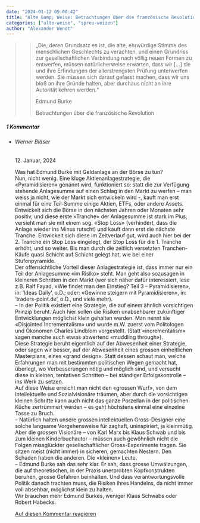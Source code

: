 ```yaml
---
date: "2024-01-12 09:00:42"
title: "Alte &amp; Weise: Betrachtungen über die französische Revolution"
categories: ["alte-weise", "spreu-weizen"]
author: "Alexander Wendt"
---
```


>> „Die, deren Grundsatz es ist, die alte,
>> ehrwürdige Stimme des menschlichen
>> Geschlechts zu verachten, und einen Grundriss
>> zur gesellschaftlichen Verbindung nach völlig
>> neuen Formen zu entwerfen, müssen
>> natürlicherweise erwarten, dass wir [...] sie und
>> ihre Erfindungen der allerstrengsten Prüfung
>> unterwerfen werden. Sie müssen sich darauf
>> gefasst machen, dass wir uns bloß an ihre
>> Gründe halten, aber durchaus nicht an ihre
>> Autorität kehren werden.“
>> 
>> Edmund Burke
>> 
>> Betrachtungen über die französische Revolution

<!--more-->
<h5 class="comments-h">
1 Kommentar </h5>
<ul class="commentlist">
<li class="comment even thread-even depth-1 clearfix" id="li-comment-120426">
<h6 class="author">Werner Bläser</h6> <span class="date">12. Januar, 2024</span>



Was hat Edmund Burke mit Geldanlage an der Börse zu tun?<br>
Nun, nicht wenig. Eine kluge Aktienanlagestrategie, die «Pyramidisieren» genannt wird, funktioniert so: statt die zur Verfügung stehende Anlagesumme auf einen Schlag in den Markt zu werfen &#8211; man weiss ja nicht, wie der Markt sich entwickeln wird -, kauft man erst einmal für eine Teil-Summe einige Aktien, ETFs, oder andere Assets. Entwickelt sich die Börse in den nächsten Jahren oder Monaten sehr positiv, und diese erste «Tranche» der Anlagesumme ist stark im Plus, versieht man sie mit einem sog. «Stop Loss» (verhindert, dass die Anlage wieder ins Minus rutscht) und kauft dann erst die nächste Tranche. Entwickelt sich diese im Zeitverlauf gut, wird auch hier bei der 2. Tranche ein Stop Loss eingelegt, der Stop Loss für die 1. Tranche erhöht, und so weiter. Bis man durch die zeitlich versetzten Tranchen-Käufe quasi Schicht auf Schicht gelegt hat, wie bei einer Stufenpyramide.<br>
Der offensichtliche Vorteil dieser Anlagestrategie ist, dass immer nur ein Teil der Anlagesumme «im Risiko» steht. Man geht also sozusagen in kleineren Schritten in den Markt (wer sich näher dafür interessiert, lese z.B. Ralf Fayad, «Wie findet man den Einstieg? Teil 3 &#8211; Pyramidisieren», in: &#8216;Ideas Daily&#8217;, o.D.; oder: «Gewinne steigern mit Pyramidisieren», in: &#8216;traders-point.de&#8217;, o.D., und viele mehr).<br>
&#8211; In der Politik existiert eine Strategie, die auf einem ähnlich vorsichtigen Prinzip beruht. Auch hier sollen die Risiken unabsehbarer zukünftiger Entwicklungen möglichst klein gehalten werden. Man nennt sie «Disjointed Incrementalism» und wurde m.W. zuerst vom Politologen und Ökonomen Charles Lindblom vorgestellt. (Statt «incrementalism» sagen manche auch etwas abwertend «muddling through»).<br>
Diese Strategie beruht eigentlich auf der Abwesenheit einer Strategie, oder sagen wir besser, auf der Abwesenheit eines grossen einheitlichen Masterplans, eines «grand design». Statt dessen schaut man, welche Erfahrungen man mit bestimmten politischen Wegen gemacht hat, überlegt, wo Verbesserungen nötig und möglich sind, und versucht diese in kleinen, tentativen Schritten &#8211; bei ständiger Erfolgskontrolle &#8211; ins Werk zu setzen.<br>
Auf diese Weise erreicht man nicht den «grossen Wurf», von dem Intellektuelle und Sozialvisionäre träumen, aber durch die vorsichtigen kleinen Schritte kann auch nicht das ganze Porzellan in der politischen Küche zertrümmert werden &#8211; es geht höchstens einmal eine einzelne Tasse zu Bruch.<br>
&#8211; Natürlich halten unsere grossen intellektuellen Gross-Designer eine solche langsame Vorgehensweise für zaghaft, uninspiriert, ja kleinmütig. Aber die grossen Visionäre &#8211; von Karl Marx bis Klaus Schwab und bis zum kleinen Kinderbuchautor &#8211; müssen auch gewöhnlich nicht die Folgen missglückter gesellschaftlicher Gross-Experimente tragen. Sie sitzen meist (nicht immer) in sicheren, gemachten Nestern. Den Schaden haben die anderen. Die «kleinen» Leute.<br>
&#8211; Edmund Burke sah das sehr klar. Er sah, dass grosse Umwälzungen, die auf theoretischen, in der Praxis unerprobten Kopfkonstrukten beruhen, grosse Gefahren beinhalten. Und dass verantwortungsvolle Politik danach trachten muss, die Risiken ihres Handelns, da nicht immer voll absehbar, möglichst klein zu halten.<br>
Wir brauchen mehr Edmund Burkes, weniger Klaus Schwabs oder Robert Habecks.

<a rel="nofollow" class="comment-reply-link" href="#comment-120426" data-commentid="120426" data-postid="18237" data-belowelement="comment-120426" data-respondelement="respond" data-replyto="Antworte auf Werner Bläser" aria-label="Antworte auf Werner Bläser">Auf diesen Kommentar reagieren</a> 


</li>
</ul>

